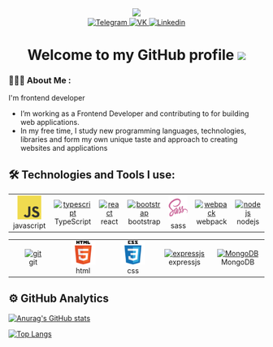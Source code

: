 <div id="header" align="center">
  <img src="https://media.giphy.com/media/M9gbBd9nbDrOTu1Mqx/giphy.gif" width="100"/>
</div>
<div id="badges" align="center">
  <a href="https://t.me/nikitaprokopenko">
    <img src="https://img.shields.io/badge/-Telegram-090909?style=for-the-badge&logo=Telegram" alt="Telegram"/>
  </a>
  <a href="https://vk.com/haircutterpro">
    <img src="https://img.shields.io/badge/-Vk-090909?style=for-the-badge&logo=VK" alt="VK"/>
  </a>
    <a href="https://www.linkedin.com/me?trk=p_mwlite_feed_updates-secondary_nav">
    <img src="https://img.shields.io/badge/-Linkedin-090909?style=for-the-badge&logo=Linkedin" alt="Linkedin"/>
  </a>
</div>


<h1 align="center">
  Welcome to my GitHub profile
  <img src="https://media.giphy.com/media/hvRJCLFzcasrR4ia7z/giphy.gif" width="30px"/>
</h1>


### 👨🏻‍💻  About Me :
I'm frontend developer
- I’m working as a Frontend Developer and contributing to for building web applications.
- In my free time, I study new programming languages, technologies, libraries and form my own unique taste and approach to creating websites and applications

<h2 align="left">🛠️ Technologies and Tools I use:</h2>


<table>
          <tr>
              <td align="center" width="96">
                  <a href="https://learn.javascript.ru/">
                      <img src="https://raw.githubusercontent.com/devicons/devicon/1119b9f84c0290e0f0b38982099a2bd027a48bf1/icons/javascript/javascript-original.svg" width="48" height="48" alt="javascript" />
                  </a>
                  <br>javascript
                                  <td align="center" width="96">
                  <a href="https://www.typescriptlang.org/">
                      <img src="https://www.vectorlogo.zone/logos/typescriptlang/typescriptlang-icon.svg" width="48" height="48" alt="typescript" />
                  </a>
                  <br>TypeScript
              </td>
                            <td align="center" width="96">
                  <a href="https://reactjs.org/">
                      <img src="https://www.vectorlogo.zone/logos/reactjs/reactjs-icon.svg" width="48" height="48" alt="react" />
                  </a>
                  <br>react
              </td>
                            <td align="center" width="96">
                  <a href="https://getbootstrap.com/">
                      <img src="https://www.vectorlogo.zone/logos/getbootstrap/getbootstrap-icon.svg" width="48" height="48" alt="bootstrap" />
                  </a>
                  <br>bootstrap
              </td>
              <td align="center" width="96">
                  <a href="https://sass-lang.com">
                      <img src="https://raw.githubusercontent.com/devicons/devicon/master/icons/sass/sass-original.svg" width="48" height="48" alt="sass" />
                  </a>
                  <br>sass
              </td>
              <td align="center" width="96">
                  <a href="https://webpack.js.org/" >
                      <img src="https://www.vectorlogo.zone/logos/js_webpack/js_webpack-icon.svg" width="48" height="48" alt="webpack" />
                  </a>
                  <br>webpack
              </td>
              </td>
              <td align="center" width="96">
                  <a href="https://nodejs.org">
                      <img src="https://www.vectorlogo.zone/logos/nodejs/nodejs-icon.svg" width="48" height="48" alt="nodejs" />
                  </a>
                  <br>nodejs
              </td>
            </tr>
</table>

<table>
                                <td align="center" width="96">
                  <a href="https://git-scm.com/">
                      <img src="https://www.vectorlogo.zone/logos/git-scm/git-scm-icon.svg" width="48" height="48" alt="git" />
                  </a>
                  <br>git
              </td>
              <td align="center" width="96">
                  <a href="https://www.w3.org/html/">
                      <img src="https://raw.githubusercontent.com/devicons/devicon/master/icons/html5/html5-original-wordmark.svg" width="48" height="48" alt="html5" />
                  </a>
                  <br>html
              </td>
              <td align="center" width="96">
                  <a href="https://www.w3schools.com/css/">
                      <img src="https://raw.githubusercontent.com/devicons/devicon/master/icons/css3/css3-original-wordmark.svg" width="48" height="48" alt="css3" />
                  </a>
                  <br>css
              </td>
                            <td align="center" width="96">
                  <a href="https://expressjs.com/">
                      <img src="https://www.vectorlogo.zone/logos/expressjs/expressjs-icon.svg" width="48" height="48" alt="expressjs" />
                  </a>
                  <br>expressjs
              </td>
                                          <td align="center" width="96">
                  <a href="https://www.mongodb.com/">
                      <img src="https://www.vectorlogo.zone/logos/mongodb/mongodb-icon.svg" width="48" height="48" alt="MongoDB" />
                  </a>
                  <br>MongoDB
              </td>
</table>


## ⚙️  GitHub Analytics
[![Anurag's GitHub stats](https://github-readme-stats.vercel.app/api?username=prokopenko-nikita-dev&show_icons=true&theme=dark)](https://github.com/anuraghazra/github-readme-stats)

[![Top Langs](https://github-readme-stats.vercel.app/api/top-langs/?username=prokopenko-nikita-dev&hide_progress=true&theme=dark)](https://github.com/anuraghazra/github-readme-stats)
